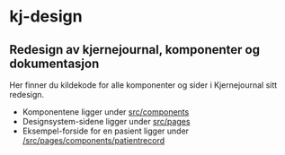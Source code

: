 # kj-design
## Redesign av kjernejournal, komponenter og dokumentasjon
Her finner du kildekode for alle komponenter og sider i Kjernejournal sitt redesign. 
- Komponentene ligger under [src/components](https://github.com/sjur/kj-design/tree/master/src/components)
- Designsystem-sidene ligger under [src/pages](https://github.com/sjur/kj-design/tree/master/src/pages)
- Eksempel-forside for en pasient ligger under [/src/pages/components/patientrecord](https://github.com/sjur/kj-design/tree/master/src/pages/components/patientrecord)
